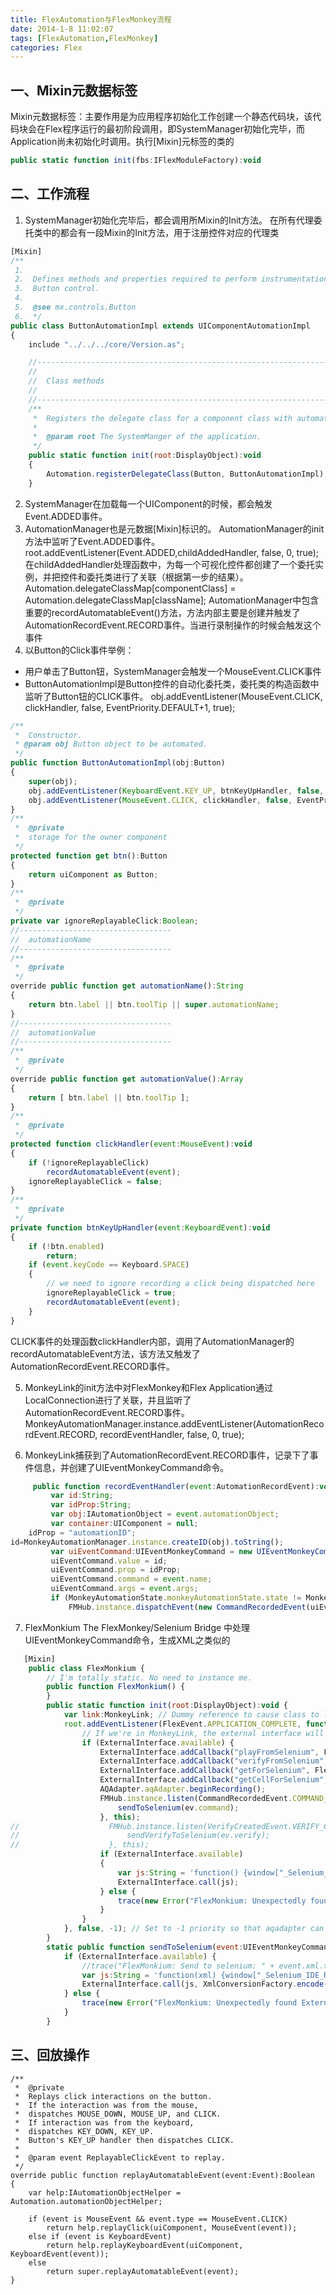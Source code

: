 ```yaml
---
title: FlexAutomation与FlexMonkey流程
date: 2014-1-8 11:02:07
tags: [FlexAutomation,FlexMonkey]
categories: Flex
---
```

## 一、Mixin元数据标签
Mixin元数据标签：主要作用是为应用程序初始化工作创建一个静态代码块，该代码块会在Flex程序运行的最初阶段调用，即SystemManager初始化完毕，而Application尚未初始化时调用。执行[Mixin]元标签的类的
```javascript
public static function init(fbs:IFlexModuleFactory):void
```

## 二、工作流程
1. SystemManager初始化完毕后，都会调用所Mixin的Init方法。
在所有代理委托类中的都会有一段Mixin的Init方法，用于注册控件对应的代理类
```javascript
[Mixin]
/**
 1.
 2.  Defines methods and properties required to perform instrumentation for the
 3.  Button control.
 4.
 5.  @see mx.controls.Button
 6.  */
public class ButtonAutomationImpl extends UIComponentAutomationImpl
{
    include "../../../core/Version.as";

    //--------------------------------------------------------------------------
    //
    //  Class methods
    //
    //--------------------------------------------------------------------------
    /**
     *  Registers the delegate class for a component class with automation manager.
     *
     *  @param root The SystemManger of the application.
     */
    public static function init(root:DisplayObject):void
    {
        Automation.registerDelegateClass(Button, ButtonAutomationImpl);
    }
```
2. SystemManager在加载每一个UIComponent的时候，都会触发Event.ADDED事件。
3. AutomationManager也是元数据[Mixin]标识的。
AutomationManager的init方法中监听了Event.ADDED事件。
root.addEventListener(Event.ADDED,childAddedHandler, false, 0, true);
在childAddedHandler处理函数中，为每一个可视化控件都创建了一个委托实例，并把控件和委托类进行了关联（根据第一步的结果）。
Automation.delegateClassMap[componentClass] = Automation.delegateClassMap[className];
AutomationManager中包含重要的recordAutomatableEvent()方法，方法内部主要是创建并触发了AutomationRecordEvent.RECORD事件。当进行录制操作的时候会触发这个事件
4. 以Button的Click事件举例：
- 用户单击了Button钮，SystemManager会触发一个MouseEvent.CLICK事件
-  ButtonAutomationImpl是Button控件的自动化委托类，委托类的构造函数中监听了Button钮的CLICK事件。
obj.addEventListener(MouseEvent.CLICK, clickHandler, false, EventPriority.DEFAULT+1, true);
```javascript
/**
 *  Constructor.
 * @param obj Button object to be automated.
 */
public function ButtonAutomationImpl(obj:Button)
{
    super(obj);
    obj.addEventListener(KeyboardEvent.KEY_UP, btnKeyUpHandler, false, EventPriority.DEFAULT+1, true);
    obj.addEventListener(MouseEvent.CLICK, clickHandler, false, EventPriority.DEFAULT+1, true);
}
/**
 *  @private
 *  storage for the owner component
 */
protected function get btn():Button
{
    return uiComponent as Button;
}
/**
 *  @private
 */
private var ignoreReplayableClick:Boolean;
//----------------------------------
//  automationName
//----------------------------------
/**
 *  @private
 */
override public function get automationName():String
{
    return btn.label || btn.toolTip || super.automationName;
}
//----------------------------------
//  automationValue
//----------------------------------
/**
 *  @private
 */
override public function get automationValue():Array
{
    return [ btn.label || btn.toolTip ];
}
/**
 *  @private
 */
protected function clickHandler(event:MouseEvent):void
{
    if (!ignoreReplayableClick)
        recordAutomatableEvent(event);
    ignoreReplayableClick = false;
}
/**
 *  @private
 */
private function btnKeyUpHandler(event:KeyboardEvent):void
{
    if (!btn.enabled)
        return;
    if (event.keyCode == Keyboard.SPACE)
    {
        // we need to ignore recording a click being dispatched here
        ignoreReplayableClick = true;
        recordAutomatableEvent(event);
    }
}
```
CLICK事件的处理函数clickHandler内部，调用了AutomationManager的recordAutomatableEvent方法，该方法又触发了AutomationRecordEvent.RECORD事件。

5. MonkeyLink的init方法中对FlexMonkey和Flex Application通过LocalConnection进行了关联，并且监听了AutomationRecordEvent.RECORD事件。
MonkeyAutomationManager.instance.addEventListener(AutomationRecordEvent.RECORD, recordEventHandler, false, 0, true);

6. MonkeyLink捕获到了AutomationRecordEvent.RECORD事件，记录下了事件信息，并创建了UIEventMonkeyCommand命令。
```javascript
     public function recordEventHandler(event:AutomationRecordEvent):void {
         var id:String;
         var idProp:String;
         var obj:IAutomationObject = event.automationObject;
         var container:UIComponent = null;
    idProp = "automationID";
id=MonkeyAutomationManager.instance.createID(obj).toString();
         var uiEventCommand:UIEventMonkeyCommand = new UIEventMonkeyCommand();
         uiEventCommand.value = id;
         uiEventCommand.prop = idProp;
         uiEventCommand.command = event.name;
         uiEventCommand.args = event.args;
         if (MonkeyAutomationState.monkeyAutomationState.state != MonkeyAutomationState.SNAPSHOT) {
             FMHub.instance.dispatchEvent(new CommandRecordedEvent(uiEventCommand));
```
7. FlexMonkium The FlexMonkey/Selenium Bridge
中处理UIEventMonkeyCommand命令，生成XML之类似的
```javascript
   [Mixin]
    public class FlexMonkium {
        // I'm totally static. No need to instance me.
        public function FlexMonkium() {
        }
        public static function init(root:DisplayObject):void {
            var link:MonkeyLink; // Dummy reference to cause class to load
            root.addEventListener(FlexEvent.APPLICATION_COMPLETE, function():void {
                // If we're in MonkeyLink, the external interface will be available. In AirMonkey, it won't be.
                if (ExternalInterface.available) {
                    ExternalInterface.addCallback("playFromSelenium", FlexMonkium.playFromSelenium);
                    ExternalInterface.addCallback("verifyFromSelenium", FlexMonkium.verifyFromSelenium);
                    ExternalInterface.addCallback("getForSelenium", FlexMonkium.getForSelenium);
                    ExternalInterface.addCallback("getCellForSelenium", FlexMonkium.getCellForSelenium);
                    AQAdapter.aqAdapter.beginRecording();
                    FMHub.instance.listen(CommandRecordedEvent.COMMAND_RECORDED, function(ev:CommandRecordedEvent):void {
                        sendToSelenium(ev.command);
                    }, this);
//                    FMHub.instance.listen(VerifyCreatedEvent.VERIFY_CREATED, function(ev:VerifyCreatedEvent):void {
//                        sendVerifyToSelenium(ev.verify);
//                    }, this);
                    if (ExternalInterface.available)
                    {
                        var js:String = 'function() {window["_Selenium_IDE_Recorder"].record("waitForFlexMonkey")}';
                        ExternalInterface.call(js);
                    } else {
                        trace(new Error("FlexMonkium: Unexpectedly found ExternalInterface to be unavailable").getStackTrace());
                    }
                }
            }, false, -1); // Set to -1 priority so that aqadapter can initialize first
        }
        static public function sendToSelenium(event:UIEventMonkeyCommand):void {
            if (ExternalInterface.available) {
                //trace("FlexMonkium: Send to selenium: " + event.xml.toXMLString());
                var js:String = 'function(xml) {window["_Selenium_IDE_Recorder"].record("flexMonkey",xml)}';
                ExternalInterface.call(js, XmlConversionFactory.encode(event, true).toXMLString());
            } else {
                trace(new Error("FlexMonkium: Unexpectedly found ExternalInterface to be unavailable").getStackTrace());
            }
        }
```

## 三、回放操作
```
/**
 *  @private
 *  Replays click interactions on the button.
 *  If the interaction was from the mouse,
 *  dispatches MOUSE_DOWN, MOUSE_UP, and CLICK.
 *  If interaction was from the keyboard,
 *  dispatches KEY_DOWN, KEY_UP.
 *  Button's KEY_UP handler then dispatches CLICK.
 *
 *  @param event ReplayableClickEvent to replay.
 */
override public function replayAutomatableEvent(event:Event):Boolean
{
    var help:IAutomationObjectHelper = Automation.automationObjectHelper;

    if (event is MouseEvent && event.type == MouseEvent.CLICK)
        return help.replayClick(uiComponent, MouseEvent(event));
    else if (event is KeyboardEvent)
        return help.replayKeyboardEvent(uiComponent, KeyboardEvent(event));
    else
        return super.replayAutomatableEvent(event);
}
```

